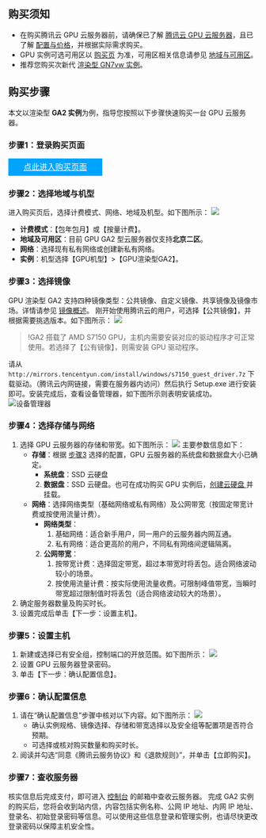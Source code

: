 ## 购买须知
- 在购买腾讯云 GPU 云服务器前，请确保已了解 [腾讯云 GPU 云服务器](https://cloud.tencent.com/document/product/560/8015)，且已了解 [配置与价格](https://cloud.tencent.com/document/product/560/8025)，并根据实际需求购买。
- GPU 实例可选可用区以 [购买页](http://manage.qcloud.com/shoppingcart/shop.php?tab=cvm) 为准，可用区相关信息请参见 [地域与可用区](https://cloud.tencent.com/document/product/213/6091)。
- 推荐您购买次新代 [渲染型  GN7vw 实例](https://cloud.tencent.com/document/product/560/19700#GN7vw)。

##  购买步骤
本文以渲染型 **GA2 实例**为例，指导您按照以下步骤快速购买一台 GPU 云服务器。


### 步骤1：登录购买页面
<div style="background-color:#00A4FF; width: 190px; height: 35px; line-height:35px; text-align:center;"><a href="https://buy.cloud.tencent.com/cvm?regionId=8&zoneId=800002&generation=v2&deviceType=ga&tabIndex=1" target="_blank"  style="color: white; font-size:16px;" hotrep="document.guide.2764.btn2">点此进入购买页面</a></div>


### 步骤2：选择地域与机型
进入购买页后，选择计费模式、网络、地域及机型。如下图所示：
![](https://main.qcloudimg.com/raw/30c66ecd0fe51767638e0acf975e373d.png)
- **计费模式**：【包年包月】或【按量计费】。
- **地域及可用区**：目前 GPU GA2 型云服务器仅支持**北京二区**。
- **网络**：选择现有私有网络或创建新私有网络。
- **实例**：机型选择【GPU机型】>【GPU渲染型GA2】。


### 步骤3：选择镜像<span id="Step3"></span>

GPU 渲染型 GA2 支持四种镜像类型：公共镜像、自定义镜像、共享镜像及镜像市场。详情请参见 [镜像概述](https://cloud.tencent.com/document/product/213/4940)。
刚开始使用腾讯云的用户，可选择【公共镜像】，并根据需要挑选版本。如下图所示：
![](https://main.qcloudimg.com/raw/3eca7d75defa296316eb976a4881cf59.png)
>!GA2 搭载了 AMD S7150 GPU，主机内需要安装对应的驱动程序才可正常使用。若选择了【公有镜像】，则需安装 GPU 驱动程序。
>
请从 `http://mirrors.tencentyun.com/install/windows/s7150_guest_driver.7z` 下载驱动。（腾讯云内网链接，需要在服务器内访问）然后执行 Setup.exe 进行安装即可。安装完成后，查看设备管理器，如下图所示则表明安装成功。
![设备管理器](//mc.qcloudimg.com/static/img/831923fe6942f4cb03640cffdb5883fd/image.png)

### 步骤4：选择存储与网络
1. 选择 GPU 云服务器的存储和带宽。如下图所示：
![](https://main.qcloudimg.com/raw/6be045d13c8d7d6d3aebb9571ef324e1.png)
主要参数信息如下：
	- **存储**：根据 [步骤3](#Step3) 选择的配置，GPU 云服务器的系统盘和数据盘大小已确定。
		- **系统盘**：SSD 云硬盘
		2. **数据盘**：SSD 云硬盘。也可在成功购买 GPU 实例后，[创建云硬盘 ](/doc/product/362/5744#.E5.88.9B.E5.BB.BA.E5.BC.B9.E6.80.A7.E4.BA.91.E7.9B.98)并挂载。
	- **网络**：选择网络类型（基础网络或私有网络）及公网带宽（按固定带宽计费或按使用流量计费）。
		- **网络类型**：
			1. 基础网络：适合新手用户，同一用户的云服务器内网互通。
			2. 私有网络：适合更高阶的用户，不同私有网络间逻辑隔离。
		2. **公网带宽**：
			1. 按带宽计费：选择固定带宽，超过本带宽时将丢包。适合网络波动较小的场景。
			2. 按使用流量计费：按实际使用流量收费。可限制峰值带宽，当瞬时带宽超过限制值时将丢包（适合网络波动较大的场景）。
2. 确定服务器数量及购买时长。
3. 设置完成后单击【下一步：设置主机】。

### 步骤5：设置主机
1. 新建或选择已有安全组，控制端口的开放范围。如下图所示：
![](https://main.qcloudimg.com/raw/008b9429231a35c9954feebf024ca203.png)
2. 设置 GPU 云服务器登录密码。
3. 单击【下一步：确认配置信息】。

### 步骤6：确认配置信息
1. 请在“确认配置信息”步骤中核对以下内容。如下图所示：
![](https://main.qcloudimg.com/raw/0f38e04d1daca2bd4c87832980df204d.png)
	- 确认实例规格、镜像选择、存储和带宽选择以及安全组等配置项是否符合预期。
	- 可选择或核对购买数量和购买时长。
2. 阅读并勾选“同意《腾讯云服务协议》和《退款规则》”，并单击【立即购买】。

### 步骤7：查收服务器

核实信息后完成支付，即可进入 [控制台](https://console.cloud.tencent.com/cvm) 的邮箱中查收云服务器。
完成 GA2 实例的购买后，您将会收到站内信，内容包括实例名称、公网 IP 地址、内网 IP 地址、登录名、初始登录密码等信息。可以使用这些信息登录和管理实例，也请尽快更改登录密码以保障主机安全性。

